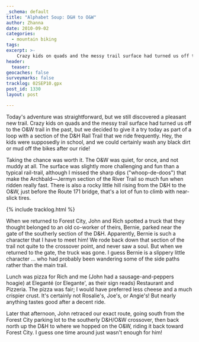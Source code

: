 ```yaml
---
_schema: default
title: "Alphabet Soup: D&H to O&W"
author: Zhanna
date: 2010-09-02
categories:
  - mountain biking
tags:
excerpt: >- 
    Crazy kids on quads and the messy trail surface had turned us off to the O&W trail in the past, but we decided to give it a try today as part of a loop with a section of the D&H Rail Trail that we ride frequently. 
header:
  teaser:
geocaches: false
surveymarks: false
tracklog: 02SEP10.gpx
post_id: 1330
layout: post

---
```


Today's adventure was straightforward, but we still discovered a pleasant new trail.  Crazy kids on quads and the messy trail surface had turned us off to the O&W trail in the past, but we decided to give it a try today as part of a loop with a section of the D&H Rail Trail that we ride frequently.  Hey, the kids were supposedly in school, and we could certainly wash any black dirt or mud off the bikes after our ride!  

Taking the chance was worth it.  The O&W was quiet, for once, and not muddy at all.  The surface was slightly more challenging and fun than a typical rail-trail, although I missed the sharp dips ("whoop-de-doos") that make the Archbald—Jermyn section of the River Trail so much fun when ridden really fast.  There is also a rocky little hill rising from the D&H to the O&W, just before the Route 171 bridge, that's a lot of fun to climb with near-slick tires.

{% include tracklog.html %}

When we returned to Forest City, John and Rich spotted a truck that they thought belonged to an old co-worker of theirs, Bernie, parked near the gate of the southerly section of the D&H.  Apparently, Bernie is such a character that I have to meet him!  We rode back down that section of the trail not quite to the crossover point, and never saw a soul.  But when we returned to the gate, the truck was gone.  I guess Bernie is a slippery little character ... who had probably been wandering some of the side paths rather than the main trail.

Lunch was pizza for Rich and me (John had a sausage-and-peppers hoagie) at Eleganté (or Elegante', as their sign reads) Restaurant and Pizzeria.  The pizza was fair; I would have preferred less cheese and a much crispier crust.  It's certainly not Rosalie's, Joe's, or Angie's!  But nearly anything tastes good after a decent ride.  

Later that afternoon, John retraced our exact route, going south from the Forest City parking lot to the southerly D&H/O&W crossover, then back north up the D&H to where we hopped on the O&W, riding it back toward Forest City.  I guess one time around just wasn't enough for him!  
